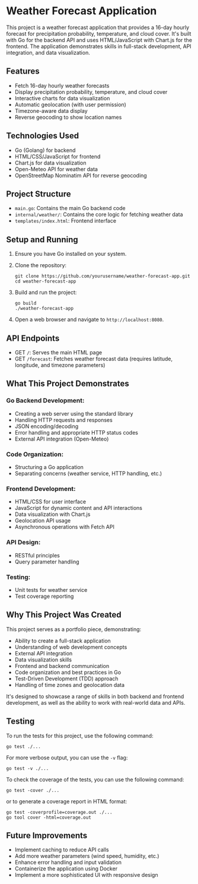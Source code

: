 # Weather Forecast Application

This project is a weather forecast application that provides a 16-day hourly forecast for precipitation probability, temperature, and cloud cover. It's built with Go for the backend API and uses HTML/JavaScript with Chart.js for the frontend. The application demonstrates skills in full-stack development, API integration, and data visualization.

## Features

- Fetch 16-day hourly weather forecasts
- Display precipitation probability, temperature, and cloud cover
- Interactive charts for data visualization
- Automatic geolocation (with user permission)
- Timezone-aware data display
- Reverse geocoding to show location names

## Technologies Used

- Go (Golang) for backend
- HTML/CSS/JavaScript for frontend
- Chart.js for data visualization
- Open-Meteo API for weather data
- OpenStreetMap Nominatim API for reverse geocoding

## Project Structure

- `main.go`: Contains the main Go backend code
- `internal/weather/`: Contains the core logic for fetching weather data
- `templates/index.html`: Frontend interface

## Setup and Running

1. Ensure you have Go installed on your system.

2. Clone the repository:
   ```
   git clone https://github.com/yourusername/weather-forecast-app.git
   cd weather-forecast-app
   ```

3. Build and run the project:
   ```
   go build
   ./weather-forecast-app
   ```

4. Open a web browser and navigate to `http://localhost:8080`.

## API Endpoints

- GET `/`: Serves the main HTML page
- GET `/forecast`: Fetches weather forecast data (requires latitude, longitude, and timezone parameters)

## What This Project Demonstrates

### Go Backend Development:
- Creating a web server using the standard library
- Handling HTTP requests and responses
- JSON encoding/decoding
- Error handling and appropriate HTTP status codes
- External API integration (Open-Meteo)

### Code Organization:
- Structuring a Go application
- Separating concerns (weather service, HTTP handling, etc.)

### Frontend Development:
- HTML/CSS for user interface
- JavaScript for dynamic content and API interactions
- Data visualization with Chart.js
- Geolocation API usage
- Asynchronous operations with Fetch API

### API Design:
- RESTful principles
- Query parameter handling

### Testing:
- Unit tests for weather service
- Test coverage reporting

## Why This Project Was Created

This project serves as a portfolio piece, demonstrating:

- Ability to create a full-stack application
- Understanding of web development concepts
- External API integration
- Data visualization skills
- Frontend and backend communication
- Code organization and best practices in Go
- Test-Driven Development (TDD) approach
- Handling of time zones and geolocation data

It's designed to showcase a range of skills in both backend and frontend development, as well as the ability to work with real-world data and APIs.

## Testing

To run the tests for this project, use the following command:
```
go test ./...
```
For more verbose output, you can use the `-v` flag:

```
go test -v ./...
```

To check the coverage of the tests, you can use the following command:

```
go test -cover ./...
```

or to generate a coverage report in HTML format:

```
go test -coverprofile=coverage.out ./...
go tool cover -html=coverage.out
```

## Future Improvements

- Implement caching to reduce API calls
- Add more weather parameters (wind speed, humidity, etc.)
- Enhance error handling and input validation
- Containerize the application using Docker
- Implement a more sophisticated UI with responsive design
